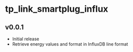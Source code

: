 # tp_link_smartplug_influx

## v0.0.1

- Initial release
- Retrieve energy values and format in InfluxDB line format
